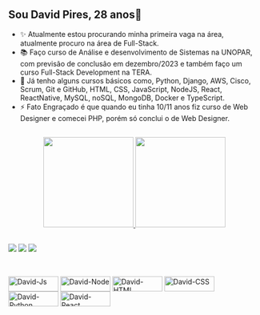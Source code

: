 ## Sou David Pires, 28 anos👋

- ✨ Atualmente estou procurando minha primeira vaga na área, atualmente procuro na área de Full-Stack.
- 📚 Faço curso de Análise e desenvolvimento de Sistemas na UNOPAR, com previsão de conclusão em dezembro/2023 e também faço um curso Full-Stack Development na TERA.
- 📖 Já tenho alguns cursos básicos como, Python, Django, AWS, Cisco, Scrum, Git e GitHub, HTML, CSS, JavaScript, NodeJS, React, ReactNative, MySQL, noSQL, MongoDB, Docker e TypeScript.
- ⚡ Fato Engraçado é que quando eu tinha 10/11 anos fiz curso de Web Designer e comecei PHP, porém só conclui o de Web Designer.

##

<div align="center">
  <a href="https://github.com/daviidpires">
  <img height="180em" src="https://github-readme-stats.vercel.app/api?username=daviidpires&show_icons=true&theme=blue-green&include_all_commits=true&count_private=true"/>
  <img height="180em" src="https://github-readme-stats.vercel.app/api/top-langs/?username=daviidpires&layout=compact&langs_count=7&theme=blue-green"/>
</div>

 ##
  
 <div> 
   <a href="https://instagram.com/daviidpires" target="_blank"><img src="https://img.shields.io/badge/-Instagram-%23E4405F?style=for-the-badge&logo=instagram&logoColor=white" target="_blank"></a>
  <a href = "mailto:davidpiresduarte@gmail.com"><img src="https://img.shields.io/badge/-Gmail-%23333?style=for-the-badge&logo=gmail&logoColor=white" target="_blank"></a>
  <a href="https://www.linkedin.com/in/david-pires-910b75167" target="_blank"><img src="https://img.shields.io/badge/-LinkedIn-%230077B5?style=for-the-badge&logo=linkedin&logoColor=white" target="_blank"></a> 
   
 ##
   
 <div style="display: inline_block"><br>
  <img align="center" alt="David-Js" height="30" width="100" src="https://img.shields.io/badge/JavaScript-F7DF1E?style=for-the-badge&logo=javascript&logoColor=black">
  <img align="center" alt="David-Node" height="30" width="100" src="https://img.shields.io/badge/Node.js-43853D?style=for-the-badge&logo=node.js&logoColor=white">
  <img align="center" alt="David-HTML" height="30" width="100" src="https://img.shields.io/badge/HTML5-E34F26?style=for-the-badge&logo=html5&logoColor=white">
  <img align="center" alt="David-CSS" height="30" width="100" src="https://img.shields.io/badge/CSS3-1572B6?style=for-the-badge&logo=css3&logoColor=white">
   <img align="center" alt="David-Python" height="30" width="100" src="https://img.shields.io/badge/Python-3776AB?style=for-the-badge&logo=python&logoColor=white">
    <img align="center" alt="David-React" height="30" width="100" src="https://img.shields.io/badge/React-20232A?style=for-the-badge&logo=react&logoColor=61DAFB">
   
   
  
